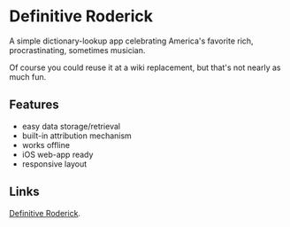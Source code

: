Definitive Roderick
===================

A simple dictionary-lookup app celebrating America's favorite rich, procrastinating, sometimes musician. 

Of course you could reuse it at a wiki replacement, but that's not nearly as much fun.


Features
--------

- easy data storage/retrieval 
- built-in attribution mechanism
- works offline
- iOS web-app ready
- responsive layout


Links
--------
[Definitive Roderick](http://definitiveroderick.com).